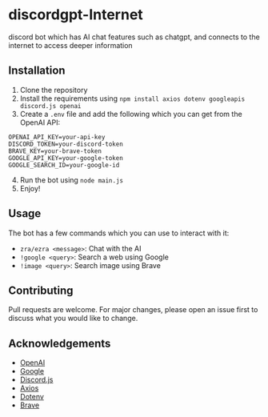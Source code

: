 # discordgpt-Internet
discord bot which has AI chat features such as chatgpt, and connects to the internet to access deeper information


## Installation
1. Clone the repository
2. Install the requirements using `npm install axios dotenv googleapis discord.js openai`
3. Create a `.env` file and add the following which you can get from the OpenAI API:
```env
OPENAI_API_KEY=your-api-key
DISCORD_TOKEN=your-discord-token
BRAVE_KEY=your-brave-token
GOOGLE_API_KEY=your-google-token
GOOGLE_SEARCH_ID=your-google-id
```
4. Run the bot using `node main.js`
5. Enjoy!

## Usage
The bot has a few commands which you can use to interact with it:
- `zra/ezra <message>`: Chat with the AI
- `!google <query>`: Search a web using Google
- `!image <query>`: Search image using Brave


## Contributing
Pull requests are welcome. For major changes, please open an issue first to discuss what you would like to change.

## Acknowledgements
- [OpenAI](https://openai.com)
- [Google](https://google.com)
- [Discord.js](https://discord.js.org)
- [Axios](https://axios-http.com)
- [Dotenv](https://www.npmjs.com/package/dotenv)
- [Brave](https://brave.com)
